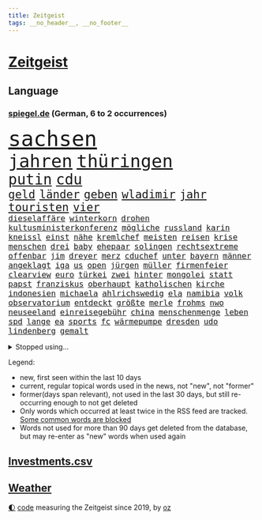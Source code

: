 ```yaml
---
title: Zeitgeist
tags: __no_header__, __no_footer__
---
```


# [Zeitgeist](https://oliz.io/zeitgeist/)

## Language

<h3><a href="https://www.spiegel.de" target="_blank">spiegel.de</a> (German, 6 to 2 occurrences)</h3>
<p style="font-family:monospace">
<span style="font-size:32pt"><a href="news_links.html#sachsen" class="current">sachsen</a></span>
<br>
<span style="font-size:27pt"><a href="news_links.html#jahren" class="current">jahren</a></span>
<span style="font-size:27pt"><a href="news_links.html#thüringen" class="current">thüringen</a></span>
<br>
<span style="font-size:22pt"><a href="news_links.html#putin" class="current">putin</a></span>
<span style="font-size:22pt"><a href="news_links.html#cdu" class="current">cdu</a></span>
<br>
<span style="font-size:17pt"><a href="news_links.html#geld" class="current">geld</a></span>
<span style="font-size:17pt"><a href="news_links.html#länder" class="current">länder</a></span>
<span style="font-size:17pt"><a href="news_links.html#geben" class="current">geben</a></span>
<span style="font-size:17pt"><a href="news_links.html#wladimir" class="current">wladimir</a></span>
<span style="font-size:17pt"><a href="news_links.html#jahr" class="current">jahr</a></span>
<span style="font-size:17pt"><a href="news_links.html#touristen" class="current">touristen</a></span>
<span style="font-size:17pt"><a href="news_links.html#vier" class="current">vier</a></span>
<br>
<span style="font-size:12pt"><a href="news_links.html#dieselaffäre" class="new">dieselaffäre</a></span>
<span style="font-size:12pt"><a href="news_links.html#winterkorn" class="current">winterkorn</a></span>
<span style="font-size:12pt"><a href="news_links.html#drohen" class="current">drohen</a></span>
<span style="font-size:12pt"><a href="news_links.html#kultusministerkonferenz" class="current">kultusministerkonferenz</a></span>
<span style="font-size:12pt"><a href="news_links.html#mögliche" class="current">mögliche</a></span>
<span style="font-size:12pt"><a href="news_links.html#russland" class="current">russland</a></span>
<span style="font-size:12pt"><a href="news_links.html#karin" class="current">karin</a></span>
<span style="font-size:12pt"><a href="news_links.html#kneissl" class="new">kneissl</a></span>
<span style="font-size:12pt"><a href="news_links.html#einst" class="current">einst</a></span>
<span style="font-size:12pt"><a href="news_links.html#nähe" class="current">nähe</a></span>
<span style="font-size:12pt"><a href="news_links.html#kremlchef" class="current">kremlchef</a></span>
<span style="font-size:12pt"><a href="news_links.html#meisten" class="current">meisten</a></span>
<span style="font-size:12pt"><a href="news_links.html#reisen" class="current">reisen</a></span>
<span style="font-size:12pt"><a href="news_links.html#krise" class="current">krise</a></span>
<span style="font-size:12pt"><a href="news_links.html#menschen" class="current">menschen</a></span>
<span style="font-size:12pt"><a href="news_links.html#drei" class="current">drei</a></span>
<span style="font-size:12pt"><a href="news_links.html#baby" class="current">baby</a></span>
<span style="font-size:12pt"><a href="news_links.html#ehepaar" class="current">ehepaar</a></span>
<span style="font-size:12pt"><a href="news_links.html#solingen" class="current">solingen</a></span>
<span style="font-size:12pt"><a href="news_links.html#rechtsextreme" class="current">rechtsextreme</a></span>
<span style="font-size:12pt"><a href="news_links.html#offenbar" class="current">offenbar</a></span>
<span style="font-size:12pt"><a href="news_links.html#jim" class="new">jim</a></span>
<span style="font-size:12pt"><a href="news_links.html#dreyer" class="current">dreyer</a></span>
<span style="font-size:12pt"><a href="news_links.html#merz" class="current">merz</a></span>
<span style="font-size:12pt"><a href="news_links.html#cduchef" class="current">cduchef</a></span>
<span style="font-size:12pt"><a href="news_links.html#unter" class="current">unter</a></span>
<span style="font-size:12pt"><a href="news_links.html#bayern" class="current">bayern</a></span>
<span style="font-size:12pt"><a href="news_links.html#männer" class="current">männer</a></span>
<span style="font-size:12pt"><a href="news_links.html#angeklagt" class="current">angeklagt</a></span>
<span style="font-size:12pt"><a href="news_links.html#iga" class="current">iga</a></span>
<span style="font-size:12pt"><a href="news_links.html#us" class="current">us</a></span>
<span style="font-size:12pt"><a href="news_links.html#open" class="current">open</a></span>
<span style="font-size:12pt"><a href="news_links.html#jürgen" class="current">jürgen</a></span>
<span style="font-size:12pt"><a href="news_links.html#müller" class="current">müller</a></span>
<span style="font-size:12pt"><a href="news_links.html#firmenfeier" class="new">firmenfeier</a></span>
<span style="font-size:12pt"><a href="news_links.html#clearview" class="new">clearview</a></span>
<span style="font-size:12pt"><a href="news_links.html#euro" class="current">euro</a></span>
<span style="font-size:12pt"><a href="news_links.html#türkei" class="current">türkei</a></span>
<span style="font-size:12pt"><a href="news_links.html#zwei" class="current">zwei</a></span>
<span style="font-size:12pt"><a href="news_links.html#hinter" class="current">hinter</a></span>
<span style="font-size:12pt"><a href="news_links.html#mongolei" class="current">mongolei</a></span>
<span style="font-size:12pt"><a href="news_links.html#statt" class="current">statt</a></span>
<span style="font-size:12pt"><a href="news_links.html#papst" class="current">papst</a></span>
<span style="font-size:12pt"><a href="news_links.html#franziskus" class="current">franziskus</a></span>
<span style="font-size:12pt"><a href="news_links.html#oberhaupt" class="current">oberhaupt</a></span>
<span style="font-size:12pt"><a href="news_links.html#katholischen" class="current">katholischen</a></span>
<span style="font-size:12pt"><a href="news_links.html#kirche" class="current">kirche</a></span>
<span style="font-size:12pt"><a href="news_links.html#indonesien" class="current">indonesien</a></span>
<span style="font-size:12pt"><a href="news_links.html#michaela" class="new">michaela</a></span>
<span style="font-size:12pt"><a href="news_links.html#ahlrichswedig" class="new">ahlrichswedig</a></span>
<span style="font-size:12pt"><a href="news_links.html#ela" class="new">ela</a></span>
<span style="font-size:12pt"><a href="news_links.html#namibia" class="new">namibia</a></span>
<span style="font-size:12pt"><a href="news_links.html#volk" class="current">volk</a></span>
<span style="font-size:12pt"><a href="news_links.html#observatorium" class="new">observatorium</a></span>
<span style="font-size:12pt"><a href="news_links.html#entdeckt" class="current">entdeckt</a></span>
<span style="font-size:12pt"><a href="news_links.html#größte" class="current">größte</a></span>
<span style="font-size:12pt"><a href="news_links.html#merle" class="new">merle</a></span>
<span style="font-size:12pt"><a href="news_links.html#frohms" class="new">frohms</a></span>
<span style="font-size:12pt"><a href="news_links.html#nwo" class="new">nwo</a></span>
<span style="font-size:12pt"><a href="news_links.html#neuseeland" class="current">neuseeland</a></span>
<span style="font-size:12pt"><a href="news_links.html#einreisegebühr" class="new">einreisegebühr</a></span>
<span style="font-size:12pt"><a href="news_links.html#china" class="current">china</a></span>
<span style="font-size:12pt"><a href="news_links.html#menschenmenge" class="current">menschenmenge</a></span>
<span style="font-size:12pt"><a href="news_links.html#leben" class="current">leben</a></span>
<span style="font-size:12pt"><a href="news_links.html#spd" class="current">spd</a></span>
<span style="font-size:12pt"><a href="news_links.html#lange" class="current">lange</a></span>
<span style="font-size:12pt"><a href="news_links.html#ea" class="new">ea</a></span>
<span style="font-size:12pt"><a href="news_links.html#sports" class="current">sports</a></span>
<span style="font-size:12pt"><a href="news_links.html#fc" class="current">fc</a></span>
<span style="font-size:12pt"><a href="news_links.html#wärmepumpe" class="current">wärmepumpe</a></span>
<span style="font-size:12pt"><a href="news_links.html#dresden" class="current">dresden</a></span>
<span style="font-size:12pt"><a href="news_links.html#udo" class="new">udo</a></span>
<span style="font-size:12pt"><a href="news_links.html#lindenberg" class="current">lindenberg</a></span>
<span style="font-size:12pt"><a href="news_links.html#gemalt" class="current">gemalt</a></span>
</p>
<details>
<summary>Stopped using...</summary>
<p class="former" style="font-size:12pt">
amerikanische(1413) angela(1412) protestiert(1412) bayerische(1411) reiche(1411) bau(1410) hervor(1410) konfrontiert(1410) pause(1410) phase(1410) boris(1409) ermitteln(1409) kalifornien(1409) verdächtige(1409) verfassungsschutz(1409) 12(1408) ans(1408) doppelt(1408) rettet(1408) unrecht(1408) wales(1408) bayerischen(1407) entdeckte(1407) fußballquiz(1407) hebt(1407) registriert(1407) 80(1406) bekanntesten(1406) botschafter(1406) fbi(1406) lesen(1406) meldete(1406) amerikaner(1405) amtszeit(1405) arbeitsplatz(1405) einiges(1405) mailand(1405) regt(1405) armut(1404) außerdem(1404) babys(1404) bank(1404) britischer(1404) stärken(1404) institut(1403) jens(1403) kämpfer(1403) künstler(1403) trauer(1403) wm(1403) beruf(1402) extreme(1402) jahrzehntelang(1402) material(1402) verheerenden(1402) vermehrt(1402) einstellen(1401) geklärt(1401) teilnehmer(1401) gereist(1400) gewerkschaft(1400) lehnen(1400) restaurants(1400) tests(1400) unterstützer(1400) einzug(1399) hölle(1399) profitiert(1399) stattfinden(1399) wichtiger(1399) auswirkungen(1398) eigentümer(1398) möglichst(1398) radikale(1398) voran(1398) annalena(1397) belgien(1397) nba(1397) voraus(1397) gering(1396) geschäftsführer(1396) kunst(1394) hürden(1393) wies(1393) mitteln(1392) moskaus(1392) porsche(1392) falschen(1391) licht(1391) berühmte(1390) holocaust(1390) aktivistin(1388) kindes(1388) offenbart(1388) gemeinsame(1387) eklat(1386) katholische(1384) pkw(1384) politikerin(1384) führenden(1382) istanbul(1382) antrag(1381) pleite(1380) steffen(1380) beweise(1378) fortsetzung(1377) kräfte(1372) provoziert(1370) energie(1367) erhebliche(1355) palästinenser(1355) ausgetragen(1349) aktionen(1345) zusätzliche(1344) marine(1343) heidelberg(1317) umbau(1313) expräsidenten(1281) autobahnen(1269) strecken(1239) investor(1234) enthalten(1221) verlag(1215) tennisstar(1179) fachkräftemangel(1159) anführer(1151) ohnehin(1142) autoren(1129) las(1119) weibliche(1112) kollision(1104) jahrzehnt(1091) teure(1076) schlafen(1075) hawaii(1074) schulden(1048) rauswurf(1043) ice(1041) stern(1030) bekannteste(1006) meta(994) zufall(983) klappt(974) aufgestellt(967) weiten(961) krim(947) steffi(942) spielern(941) betreibt(910) jennifer(904) erneuerbare(892) hochrangigen(883) kasse(882) microsoft(882) patrick(873) starkes(873) links(872) finanzierung(868) angestellte(865) handys(856) großmutter(843) vermisster(838) unterlag(830) harter(827) el(825) weltverband(824) computer(819) konkurrenten(808) misshandelt(791) finde(789) wozu(779) rettungsaktion(768) effekt(754) aufmerksam(742) streiks(737) extremisten(736) professor(729) träumt(725) herunter(724) farben(715) verstöße(712) lettland(711) ersetzt(707) zurückkehren(706) nutzern(699) staatsmedien(686) gerecht(683) wählt(678) 300000(674) pjöngjang(672) autohersteller(665) kohl(663) operiert(661) todesstrafe(660) general(652) heinrich(647) mitarbeitern(647) spion(647) human(644) reißen(643) redet(641) 500000(635) anscheinend(627) wechselte(623) gekostet(621) text(618) hürde(603) perfekten(602) aggressiv(599) heimische(597) fahnder(593) gegründet(593) emotionale(589) zufällig(585) vorstandschef(571) übungen(571) leon(567) nordamerika(567) 52(565) pistorius(562) kläger(561) rechtsaußen(556) bewertet(553) kleinere(553) unruhe(551) 150000(547) europawahl(545) detail(539) kaiser(537) uhren(537) ankommen(530) hamilton(529) lewis(529) gewartet(522) errichten(508) angelegenheit(507) genaue(507) wiederwahl(507) fluggesellschaften(500) halbiert(493) bekämpfung(489) gemälde(488) übergriff(488) victor(486) alarmbereitschaft(485) exkanzler(484) helmut(484) durften(480) erstem(476) vergeltung(474) auffällig(473) 8000(469) seltsame(466) berühmtesten(463) florenz(461) motto(460) drang(456) umstieg(456) brandanschlag(451) naturschutz(448) schockiert(445) treu(445) kopenhagen(444) vergleicht(444) wirtschaftlich(441) staats(437) gestrandet(436) schlucht(429) vertreten(425) renommierten(424) umzusetzen(420) 2013(418) greta(415) delegation(414) massiver(409) vertrauter(408) allgäu(407) schmidt(407) surfen(398) bewerbungen(397) entpuppt(397) höheren(395) marokko(392) staus(392) gegeneinander(388) forschern(386) angefeindet(385) wmtitel(385) linnemann(383) mancher(383) geflohen(382) häfen(381) nächster(381) margot(380) instagrampost(378) netanyahus(378) lady(373) podium(371) südkoreanische(371) cannabislegalisierung(368) geschäftsleute(362) digitalen(360) ticketpreise(358) drogenboss(356) griffen(356) fraktion(355) konsequent(352) dient(351) pannen(350) nachteile(344) vertreiben(343) weitet(340) 12000(336) stadtrat(335) getöteter(332) eingeschränkt(329) überraschte(327) wagnerbrüder(325) rief(323) nachbarland(319) baute(315) einlegen(310) popkultur(310) uskongress(310) 22jährige(309) beschießen(309) lahmgelegt(309) continental(307) sitz(307) südchinesischen(306) wütend(304) teilgenommen(302) unterscheidet(300) sicherheitsvorkehrungen(297) angegangen(295) betonte(294) 1100(291) beruhigen(291) generalstaatsanwaltschaft(288) führerscheinprüfung(286) geräumt(286) cottbus(285) enthält(284) solange(283) topmanager(278) raser(277) wirtz(277) stellten(276) arbeitsrecht(275) freitagmorgen(273) artikel(272) bedingt(272) verschaffen(271) haderte(269) beendete(268) einschnitte(267) gewaltsam(267) präsidentschaftskandidatur(267) entspannung(265) ngo(264) stone(264) sammelte(263) kleider(261) geklagt(259) kalten(259) genehmigung(257) figur(256) nass(256) fußballklub(252) rights(250) kriegsschiffe(247) sharon(247) religiösen(245) zeremonie(244) mindestlohn(243) erhöhter(241) gleichgeschlechtliche(241) paare(241) ermittlungsverfahren(240) ausgedacht(239) simon(239) aktivistinnen(237) gezahlt(232) unionsfraktion(232) geringere(231) verzicht(231) hugh(230) graf(228) kommandozentrale(228) jonathan(227) könige(227) anzugreifen(226) luke(226) bastian(225) bombe(224) muskeln(223) sendet(221) erzielen(220) sand(220) präsentierte(219) 180(217) hamasführer(216) single(216) audi(215) angepasst(213) rast(213) innsbruck(212) wertvolle(212) anfrage(211) gemüter(210) baldigen(209) bereitschaft(209) spitzenpolitiker(209) südkoreanischen(209) hype(208) meere(208) schritten(208) anwesend(207) aneinander(206) bauernhof(206) berufstätige(205) spezialisiert(205) angekündigten(204) sap(203) softwarekonzern(203) alarmierte(202) attal(202) verwehrt(202) barfuß(199) losgehen(198) scheidet(198) senator(198) zweieinhalb(198) familienunternehmen(197) festivals(197) grenzschutz(197) ranghohen(197) indes(196) kachelmann(196) verzögerungen(196) ismail(195) vergewaltigungen(193) offizier(191) einzigartig(190) groteske(190) rod(190) substanz(190) abgewiesen(189) erleichtert(189) gesichtet(189) bunte(188) bruttoinlandsprodukt(187) do(186) fazit(186) macher(186) schmallippig(185) massenhaften(184) minderjährigen(184) trieben(184) umweltaktivisten(184) yoon(183) auslieferung(180) teilten(178) frühe(177) partnern(177) anfeindungen(176) rettungskräften(176) seltsam(176) strategische(176) 450(175) nachbessern(175) schweiß(174) schmuck(173) verlorene(173) andy(172) klärt(171) geheimdiensten(170) einsetzt(169) geführten(169) sohns(169) wirtschaftskrise(169) ewigkeit(168) großvaters(168) lopez(168) tappen(168) 58(167) angewiesen(167) formulierung(167) herausfinden(167) unverständnis(167) frist(166) riet(166) änderte(166) bildschirm(165) übertrieben(165) stewart(164) albanese(162) anteilnahme(161) hessischen(158) kanadischen(158) klagte(157) kremltruppen(157) videoplattform(157) morddrohungen(156) skandale(156) erfüllung(155) erdrutsche(153) spice(153) vorab(153) 21jähriger(152) bekämpfen(152) fehlten(152) füße(152) raste(151) ersatz(150) fragwürdige(149) langweilig(149) sainz(149) aufgearbeitet(148) bekriegen(148) überlassen(148) fluglinie(147) jünger(145) mies(145) traditionell(145) verschuldete(145) katie(144) feige(143) lieder(143) tvinterview(143) bestanden(142) eurofighter(142) flossen(142) ausbremsen(141) erhitzt(141) bgh(140) geschoben(140) protestcamp(140) ragte(139) rekonstruieren(139) spielten(139) verwirrung(139) bedingung(137) 20jähriger(136) höchst(136) wolken(136) afdabgeordneter(135) immobilienkonzern(135) israelgazakonflikt(135) mentalen(135) infos(134) nicola(134) sozialer(133) bookingcom(132) mache(132) schläge(132) slowakei(132) gegend(131) bedrohen(130) verschleppten(130) bombardierte(129) milliardäre(129) coronaprotokolle(128) locker(128) einheimische(127) milliardendeal(127) ungewissheit(127) usjustiz(127) verweigern(127) objekt(126) usreporter(126) biergarten(125) sozialausgaben(125) besatzer(124) grundsteuerreform(124) mögliches(124) sehe(124) torpedieren(124) superhelden(123) witz(123) bestseller(122) eurowings(122) gesammelt(122) hisbollahkommandeur(122) milliardenwert(122) bittere(120) frischer(120) transportiert(120) zelte(120) pressefreiheit(119) revolutionswächter(119) zehntausend(119) coronaaufarbeitung(118) akteure(117) saturn(116) erstattete(115) polarisierung(115) provozieren(115) pérez(115) außergewöhnliche(114) mischt(114) ökonomin(114) grundsteuer(112) hochhaus(112) technologien(112) überflutet(112) kämpften(111) verbinden(111) angesprochen(110) gestank(110) unglücklich(110) gefangenenlager(109) kraftakt(109) wohnungsnot(109) wunderbaren(109) feuern(108) flasche(108) shows(108) verlassene(108) bestritt(107) nonbinäre(107) gap(106) klug(106) befanden(105) diw(105) hals(105) immobilie(105) geschworenen(104) gesünder(104) hochgradig(104) kommentare(104) selbstinszenierung(104) 46(103) anwohnern(103) sprüche(103) agententätigkeit(102) champion(102) flüchtlingslager(102) gebäudes(102) tigermücke(102) aktentasche(101) anlegen(101) maralago(101) protokoll(101) wahlrechtsreform(101) carrie(100) nachfolgerin(100) schwerwiegende(100) bauministerin(99) getanzt(99) wahlrecht(99) geflüchteter(98) propalästinensisches(98) afdpolitikers(97) meinungsfreiheit(97) türkisch(97) zidane(97) zinédine(97) clip(96) schwamm(96) tauziehen(96) champagner(95) hassbotschaften(95) menschenrechtsorganisation(95) anreise(94) gewachsen(94) verbraucht(94) anc(93) blair(93) dmitri(93) dopingskandal(93) kleinlaut(93) suchaktion(93) wetterte(93) gereicht(92) märtens(92) vogelgrippe(92) erdüberlastungstag(91) mitstreiter(91) propalästinensischer(91) verbreitete(91) verärgerung(91) beirut(90) boeingkrise(90) flop(90) meiste(90) regelverstoß(90) anzutreten(89) befällt(89) berüchtigten(89) garantiert(89) ignorieren(89) israelfeindlichem(89) losgegangen(89) nullerjahren(89) tvexperte(89) amerikanerin(88) buhrufe(88) drake(88) geschwächte(88) girl(88) heimatmarkt(88) kfrage(88) nervt(88) zuma(88) zwickau(88) 34jähriger(87) bartels(87) bäcker(87) geist(87) gene(87) gewusst(87) unbekanntes(87) verwundert(87) südamerika(86) unterschiedlicher(86) erprobung(85) goldener(85) hüften(85) psychischer(85) vorausgegangen(85) zweijährige(85) übel(85) 91jährigen(84) erbes(84) erwin(84) rauchwolke(84) schleudert(84) weigert(84) berüchtigter(83) chinapolitik(83) traurig(83) vorteile(83) animiert(82) begleitung(82) entsprechend(82) eröffnungsfeier(82) fernost(82) schwebt(82) tenniskarriere(82) zuständen(82) auseinandersetzungen(81) besseres(81) gedrosselt(81) komisch(81) regnen(81) schenkte(81) umziehen(81) vorort(81) dreifachen(80) indopazifik(80) leeds(80) maßvoll(80) protestierte(80) auftaktspiel(79) sexologin(79) sukyeol(79) wahlplakat(79) ausreden(78) autistischen(78) deutschlandchef(78) kampfzone(78) schwarzwald(78) simple(78) spa(78) südsudan(78) albanien(77) baumarten(77) deepmind(77) umkämpft(77) ausgegangen(76) grandiose(76) sde(76) socialmediastar(76) teiman(76) alexanderplatz(75) bahnverkehr(75) basketballnationalmannschaft(75) beißt(75) blutkonserven(75) erlebnissen(75) marveluniversum(75) pferdes(75) termine(75) usbehörden(75) blutvergießen(74) überstellt(74) angeblichem(73) kreisen(73) laufbahn(73) louisa(73) quatsch(73) stattgefunden(73) wachsfigur(73) buchtipp(72) christen(72) festspiele(72) hinrichten(72) illegaler(72) sauberkeit(72) zutritt(72) drogensucht(71) gegrölt(71) nordamerikanische(71) pyramiden(71) somalia(71) somalischen(71) 158(70) 54jährige(70) busfahrerin(70) cornelius(70) dieckmann(70) jeremy(70) ledecky(70) pride(70) rudern(70) spiegelumfrage(70) ältesten(70) überwirft(70) unabhängig(69) ausgebuht(68) blauer(68) sportart(68) surfer(68) verweisen(68) beschweren(67) heimliche(67) pappbetten(67) spreche(67) swr(67) 42jähriger(66) erfolgreichster(66) gefreut(66) normalen(66) sponsor(66) verwüstet(66) vorsichtige(66) geheimverhandlungen(65) josé(65) missbrauchsvorwürfen(65) mitleid(65) motivierte(65) o2(65) riege(65) angelique(64) industrieländer(64) jederzeit(64) kerber(64) lucas(64) serviert(64) vorpreschen(64) abscheulich(63) ahnung(63) anfangs(63) entgleisung(63) guess(63) h5n1(63) aufgefallen(62) ausgrenzen(62) eröffnete(62) geplagt(62) ligurien(62) naziparolen(62) ross(62) hagelte(61) kubitschek(61) siebenmal(61) tiergartenmörders(61) zeidler(61) zurückzahlen(61) aufräumen(60) lorenzo(60) musetti(60) undenkbar(60) diejenigen(59) entspannen(59) gesteinsbrocken(59) hartnäckig(59) kriterium(59) milliardenschäden(59) bella(58) bundesfinanzministerium(58) bundeskanzlers(58) bundesweiten(58) hadid(58) kreative(58) mandelapartei(58) neuulm(58) vernichtendes(58) 106(57) anklagebehörde(57) gesundheitsministers(57) ursprünglich(57) verlegung(57) verwechslung(57) viertelmillion(57) aniston(56) beleidigende(56) gehör(56) kutsche(56) lieblingsstadt(56) militärbasis(56) todestag(56) weißt(56) woanders(56) befahrbar(55) kanadas(55) rex(55) tyrannosaurus(55) aufgewachsen(54) orden(54) aufgehen(53) rivalisierender(53) schwächsten(53) atemberaubende(52) beschleunigt(52) genießt(52) macrons(52) mitternacht(52) usstreitkräfte(52) dlv(51) donau(51) expertinnen(51) fachkräften(51) fahrlässig(51) gefesselt(51) kaul(51) nachträglich(51) normalisiert(51) notwendige(51) weltweiter(51) aiwanger(50) bewährung(50) fähigkeit(50) hubert(50) wahlergebnissen(50) englischer(49) kinostart(49) olympiahoffnungen(49) bestimmen(48) kuss(48) toben(48) wiegt(48) yacht(48) zurückgerufen(48) überwiegen(48) dorfes(47) entschädigt(47) eurosport(47) gefangenentausch(47) glanz(47) jemanden(47) tauben(47) unberechtigterweise(47) wars(47) betraf(46) terre(46) verlobt(46) beschert(45) großartige(45) hot(45) lama(45) schwarzarbeit(45) strategien(45) anhalten(44) wahlkampfhilfe(44) staunt(43) syndrome(43) 15jährigen(42) autozulieferer(42) d(42) direktmandat(42) eigenschaft(42) eugh(42) glatt(42) glaubwürdig(42) langeweile(42) miriam(42) mochte(42) sommerurlaub(42) tagsüber(42) tahiti(42) zurückhaltender(42) älterwerden(42) haidt(41) kanadier(41) kremlkritiker(41) luxusauto(41) staatsschulden(41) verfassungswidrig(41) weidel(41) gelaunt(40) gerichtet(40) hamaskommandeur(40) abriss(39) bahnchaos(39) kursierte(39) raub(39) rico(39) telefon(39) pragmatiker(38) spaßige(38) timberlake(38) trip(38) dino(37) gesundheitsversorgung(37) k(37) wirtschaftsexpertin(37) brennen(36) erastour(36) inseln(36) spiegelquiz(36) verursachte(36) alkoholfreies(35) aufmerksamer(35) billigeren(35) fred(35) hausmittel(35) huthimilizen(35) immens(35) kampfeinsätze(35) office(35) oval(35) satellitenbilder(35) anruf(34) begnadigung(34) disput(34) internethit(34) kommentator(34) machtkämpfe(34) prideparade(34) regenschirm(34) renommierter(34) simbabwe(34) steuert(34) yellowstone(34) eiern(33) erkrankungen(33) indianapolis(33) phelps(33) siebte(33) zurückerobern(33) café(32) enger(32) fraktionschef(32) inlandsgeheimdienst(32) instagramprofil(32) besteuert(31) gelernte(31) huldigen(31) katzen(31) murray(31) sncf(31) sprint(31) ungleichen(31) donezk(30) drogerieunternehmer(30) kartellamt(30) lgbtqrechte(30) repräsentative(30) schwören(30) tyler(30) 20jährigen(29) bayerisches(29) unbeirrt(29) abenteuer(28) geschah(28) gesundes(28) mercedespilot(28) nachhaltigkeit(28) tipico(28) unantastbar(28) clips(27) dämpfer(27) geparkten(27) getümmel(27) höchstleistungen(27) immerzu(27) katastrophalen(27) verbirgt(27) bekennen(26) besingt(26) gehoben(26) genügte(26) grünem(26) jasper(26) roseanne(26) spaziert(26) wembanyama(26) erhob(25) faulen(25) groll(25) wahlergebnisses(25) ablenken(24) gewehr(24) gleichgeschlechtlichen(24) it’s(24) jahrelangem(24) locals(24) martina(24) brutalität(23) kaliforniens(23) lebensgefährten(23) lüdke(23) robinhoodbaum(23) routinen(23) schweben(23) spdabgeordneter(23) sycamore(23) vorliegen(23) kriegt(22) maßen(22) monsunregen(22) rekordweltmeister(22) behauptete(21) cousin(21) feministische(21) jackman(21) medienimperium(21) probe(21) rimpac(21) seemanöver(21) verbrannte(21) vogelgrippevirus(21) ahorn(20) beigesetzt(20) lebenslauf(20) raketenschlag(20) angesehen(19) death(19) deif(19) postete(19) sprengstoff(19) stimmenfang(19) streckenrekord(19) südamerikanischen(19) vision(19) quadratmetern(18) verglich(18) bauteile(17) geurteilt(17) haftanstalten(17) nationalpark(17) phil(17) theoretische(17) beauftragte(16) bärin(16) freundschaftsarmbänder(16) jogger(16) mauert(16) mäßigung(16) sexistischen(16) trumpattentat(16) attentäters(15) crooks(15) genies(15) namhafte(15) schwach(15) telefoniert(15) vonovia(15) ammersee(14) definiert(14) köln/bonn(14) landrats(14) rettungsplan(14) usbundesstaates(14) vermelden(14) auftragskiller(13) crowdstrike(13) drahtzieher(13) erforderlich(13) halluzinationen(13) interessierte(13) interpretiert(13) kugel(13) lächerlich(13) profitennis(13) sportevent(13) kartenspiele(12) umlaufbahn(12) uspräsidentin(12) versinkt(12) 1972(11) analysen(11) luftverkehr(11) schmälert(11) stoff(11) zurückgelassen(11) ärmsten(11)
</p>
</details>
<p>Legend:
<ul>
<li><span class="new">new</span>, first seen within the last 10 days</li>
<li><span class="current">current</span>, regular topical words used in the news, not "new", not "former"</li>
<li><span class="former">former(days span relevant)</span>, not used in the last 30 days, but still re-occurring enough to not get deleted</li>
<li>Only words which occurred at least twice in the RSS feed are tracked. <a href="language/filters.py">Some common words are blocked</a></li>
<li>Words not used for more than 90 days get deleted from the database, but may re-enter as "new" words when used again</li>
</ul>
</p>

## [Investments](investments.html)[.csv](investments.csv)

## [Weather](weather.html)

<footer>
<a href="javascript:toggleTheme()" class="nav">🌓</a>
<a href="https://github.com/ooz/zeitgeist">code</a> measuring the Zeitgeist since 2019, by <a href="https://oliz.io">oz</a>
</footer>
